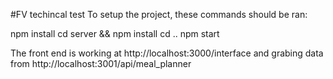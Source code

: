 #FV techincal test
To setup the project, these commands should be ran:

npm install
cd server && npm install
cd ..
npm start

The front end is working at http://localhost:3000/interface and grabing data from http://localhost:3001/api/meal_planner
